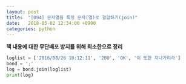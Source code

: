 ```yaml
---
layout: post
title:  "[094] 문자열을 특정 문자(열)로 결합하기(join)"
date:   2018-05-02 12:34:00 +0900
categories: python
---
```


**책 내용에 대한 무단배포 방지를 위해 최소한으로 정리**

```python
loglist = ['2016/08/26 10:12:11', '200', 'OK', '이 또한 지나가리라']
bond = ';'
log = bond.join(loglist)
print(log)
```
